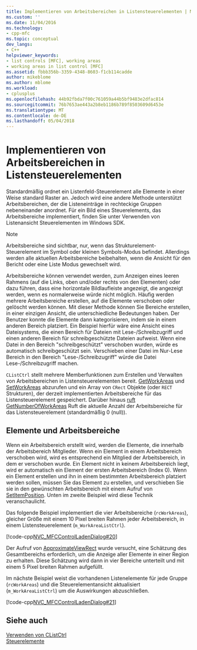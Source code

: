 ```yaml
---
title: Implementieren von Arbeitsbereichen in Listensteuerelementen | Microsoft Docs
ms.custom: ''
ms.date: 11/04/2016
ms.technology:
- cpp-mfc
ms.topic: conceptual
dev_langs:
- C++
helpviewer_keywords:
- list controls [MFC], working areas
- working areas in list control [MFC]
ms.assetid: fbbb356b-3359-4348-8603-f1cb114cadde
author: mikeblome
ms.author: mblome
ms.workload:
- cplusplus
ms.openlocfilehash: 44b92fbda7f00c761059a44b5bf9483e2dfac814
ms.sourcegitcommit: 76b7653ae443a2b8eb1186b789f8503609d6453e
ms.translationtype: MT
ms.contentlocale: de-DE
ms.lasthandoff: 05/04/2018
---
```

# <a name="implementing-working-areas-in-list-controls"></a>Implementieren von Arbeitsbereichen in Listensteuerelementen
Standardmäßig ordnet ein Listenfeld-Steuerelement alle Elemente in einer Weise standard Raster an. Jedoch wird eine andere Methode unterstützt Arbeitsbereichen, der die Listeneinträge in rechteckige Gruppen nebeneinander anordnet. Für ein Bild eines Steuerelements, das Arbeitsbereiche implementiert, finden Sie unter Verwenden von Listenansicht Steuerelementen im Windows SDK.  
  
> [!NOTE]
>  Arbeitsbereiche sind sichtbar, nur, wenn das Strukturelement-Steuerelement im Symbol oder kleinen Symbols-Modus befindet. Allerdings werden alle aktuellen Arbeitsbereiche beibehalten, wenn die Ansicht für den Bericht oder eine Liste Modus gewechselt wird.  
  
 Arbeitsbereiche können verwendet werden, zum Anzeigen eines leeren Rahmens (auf die Links, oben und/oder rechts von den Elementen) oder dazu führen, dass eine horizontale Bildlaufleiste angezeigt, die angezeigt werden, wenn es normalerweise würde nicht möglich. Häufig werden mehrere Arbeitsbereiche erstellen, auf die Elemente verschoben oder gelöscht werden können. Mit dieser Methode können Sie Bereiche erstellen, in einer einzigen Ansicht, die unterschiedliche Bedeutungen haben. Der Benutzer konnte die Elemente dann kategorisieren, indem sie in einem anderen Bereich platziert. Ein Beispiel hierfür wäre eine Ansicht eines Dateisystems, die einen Bereich für Dateien mit Lese-/Schreibzugriff und einen anderen Bereich für schreibgeschützte Dateien aufweist. Wenn eine Datei in den Bereich "schreibgeschützt" verschoben wurden, würde es automatisch schreibgeschützt sein. Verschieben einer Datei im Nur-Lese Bereich in den Bereich "Lese-/Schreibzugriff" würde die Datei Lese-/Schreibzugriff machen.  
  
 `CListCtrl` stellt mehrere Memberfunktionen zum Erstellen und Verwalten von Arbeitsbereichen in Listensteuerelementen bereit. [GetWorkAreas](../mfc/reference/clistctrl-class.md#getworkareas) und [SetWorkAreas](../mfc/reference/clistctrl-class.md#setworkareas) abzurufen und ein Array von `CRect` Objekte (oder `RECT` Strukturen), der derzeit implementierten Arbeitsbereiche für das Listensteuerelement gespeichert. Darüber hinaus [ruft GetNumberOfWorkAreas](../mfc/reference/clistctrl-class.md#getnumberofworkareas) Ruft die aktuelle Anzahl der Arbeitsbereiche für das Listensteuerelement (standardmäßig 0 (null)).  
  
## <a name="items-and-working-areas"></a>Elemente und Arbeitsbereiche  
 Wenn ein Arbeitsbereich erstellt wird, werden die Elemente, die innerhalb der Arbeitsbereich Mitglieder. Wenn ein Element in einem Arbeitsbereich verschoben wird, wird es entsprechend ein Mitglied der Arbeitsbereich, in dem er verschoben wurde. Ein Element nicht in keinem Arbeitsbereich liegt, wird er automatisch ein Element der ersten Arbeitsbereich (Index 0). Wenn ein Element erstellen und ihn in einem bestimmten Arbeitsbereich platziert werden sollen, müssen Sie das Element zu erstellen, und verschieben Sie sie in den gewünschten Arbeitsbereich mit einem Aufruf von [SetItemPosition](../mfc/reference/clistctrl-class.md#setitemposition). Unten im zweite Beispiel wird diese Technik veranschaulicht.  
  
 Das folgende Beispiel implementiert die vier Arbeitsbereiche (`rcWorkAreas`), gleicher Größe mit einem 10 Pixel breiten Rahmen jeder Arbeitsbereich, in einem Listensteuerelement (`m_WorkAreaListCtrl`).  
  
 [!code-cpp[NVC_MFCControlLadenDialog#20](../mfc/codesnippet/cpp/implementing-working-areas-in-list-controls_1.cpp)]  
  
 Der Aufruf von [ApproximateViewRect](../mfc/reference/clistctrl-class.md#approximateviewrect) wurde versucht, eine Schätzung des Gesamtbereichs erforderlich, um die Anzeige aller Elemente in einer Region zu erhalten. Diese Schätzung wird dann in vier Bereiche unterteilt und mit einem 5 Pixel breiten Rahmen aufgefüllt.  
  
 Im nächste Beispiel weist die vorhandenen Listenelemente für jede Gruppe (`rcWorkAreas`) und die Steuerelementansicht aktualisiert (`m_WorkAreaListCtrl`) um die Auswirkungen abzuschließen.  
  
 [!code-cpp[NVC_MFCControlLadenDialog#21](../mfc/codesnippet/cpp/implementing-working-areas-in-list-controls_2.cpp)]  
  
## <a name="see-also"></a>Siehe auch  
 [Verwenden von CListCtrl](../mfc/using-clistctrl.md)   
 [Steuerelemente](../mfc/controls-mfc.md)

